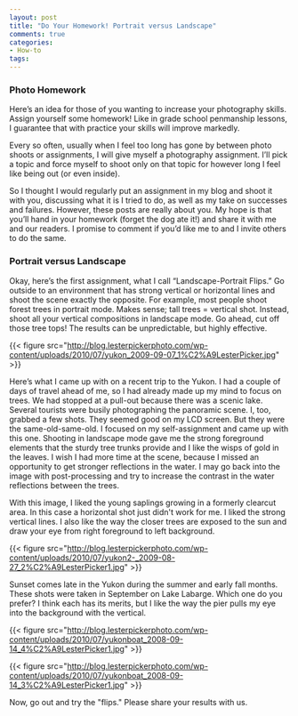 ```yaml
---
layout: post
title: "Do Your Homework! Portrait versus Landscape"
comments: true
categories:
- How-to
tags:
---
```

<h3>Photo Homework</h3>
Here’s an idea for those of you wanting to increase your photography skills. Assign yourself some homework! Like in grade school penmanship lessons, I guarantee that with practice your skills will improve markedly.

Every so often, usually when I feel too long has gone by between photo shoots or assignments, I will give myself a photography assignment. I’ll pick a topic and force myself to shoot only on that topic for however long I feel like being out (or even inside).

So I thought I would regularly put an assignment in my blog and shoot it with you, discussing what it is I tried to do, as well as my take on successes and failures. However, these posts are really about you. My hope is that you’ll hand in your homework (forget the dog ate it!) and share it with me and our readers. I promise to comment if you’d like me to and I invite others to do the same.

<h3>Portrait versus Landscape</h3>
Okay, here’s the first assignment, what I call “Landscape-Portrait Flips.” Go outside to an environment that has strong vertical or horizontal lines and shoot the scene exactly the opposite. For example, most people shoot forest trees in portrait mode. Makes sense; tall trees = vertical shot. Instead, shoot all your vertical compositions in landscape mode. Go ahead, cut off those tree tops! The results can be unpredictable, but highly effective.

{{< figure src="http://blog.lesterpickerphoto.com/wp-content/uploads/2010/07/yukon_2009-09-07_1%C2%A9LesterPicker.jpg" >}}

Here’s what I came up with on a recent trip to the Yukon. I had a couple of days of travel ahead of me, so I had already made up my mind to focus on trees. We had stopped at a pull-out because there was a scenic lake. Several tourists were busily photographing the panoramic scene. I, too, grabbed a few shots. They seemed good on my LCD screen. But they were the same-old-same-old. I focused on my self-assignment and came up with this one. Shooting in landscape mode gave me the strong foreground elements that the sturdy tree trunks provide and I like the wisps of gold in the leaves. I wish I had more time at the scene, because I missed an opportunity to get stronger reflections in the water. I may go back into the image with post-processing and try to increase the contrast in the water reflections between the trees. 

With this image, I liked the young saplings growing in a formerly clearcut area. In this case a horizontal shot just didn't work for me. I liked the strong vertical lines. I also like the way the closer trees are exposed to the sun and draw your eye from right foreground to left background.

{{< figure src="http://blog.lesterpickerphoto.com/wp-content/uploads/2010/07/yukon2-_2009-08-27_2%C2%A9LesterPicker1.jpg" >}}


Sunset comes late in the Yukon during the summer and early fall months. These shots were taken in September on Lake Labarge. Which one do you prefer? I think each has its merits, but I like the way the pier pulls my eye into the background with the vertical.

{{< figure src="http://blog.lesterpickerphoto.com/wp-content/uploads/2010/07/yukonboat_2008-09-14_4%C2%A9LesterPicker1.jpg" >}}

{{< figure src="http://blog.lesterpickerphoto.com/wp-content/uploads/2010/07/yukonboat_2008-09-14_3%C2%A9LesterPicker1.jpg" >}}

Now, go out and try the "flips." Please share your results with us.